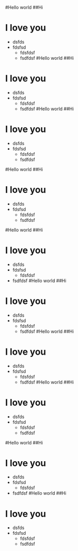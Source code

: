 #Hello world
##Hi
# I love you
- dsfds
- fdsfsd
    - fdsfdsf
    - fsdfdsf
#Hello world
##Hi
# I love you
- dsfds
- fdsfsd
    - fdsfdsf
    - fsdfdsf
#Hello world
##Hi
# I love you
- dsfds
- fdsfsd
    - fdsfdsf
    - fsdfdsf

#Hello world
##Hi
# I love you
- dsfds
- fdsfsd
    - fdsfdsf
    - fsdfdsf

#Hello world
##Hi
# I love you
- dsfds
- fdsfsd
    - fdsfdsf
- fsdfdsf
#Hello world
##Hi
# I love you
- dsfds
- fdsfsd
    - fdsfdsf
    - fsdfdsf
#Hello world
##Hi
# I love you
- dsfds
- fdsfsd
    - fdsfdsf
    - fsdfdsf
#Hello world
##Hi
# I love you
- dsfds
- fdsfsd
    - fdsfdsf
    - fsdfdsf

#Hello world
##Hi
# I love you
- dsfds
- fdsfsd
    - fdsfdsf
- fsdfdsf
#Hello world
##Hi
# I love you
- dsfds
- fdsfsd
    - fdsfdsf
    - fsdfdsf